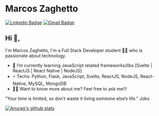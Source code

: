 # Marcos Zaghetto
[![Linkedin Badge](https://img.shields.io/badge/-marcoszaghetto-blue?style=flat-square&logo=Linkedin&logoColor=white&link=https://www.linkedin.com/in/marcos-zaghetto//)](https://www.linkedin.com/in/marcos-zaghetto//)
[![Gmail Badge](https://img.shields.io/badge/-jr.zaghetto@gmail.com-c14438?style=flat-square&logo=Gmail&logoColor=white&link=mailto:jr.zaghetto@gmail.com)](mailto:jr.zaghetto@gmail.com)
## Hi 👋, 
I'm Marcos Zaghetto, I'm a Full Stack Developer student 👨‍💻 who is passionate about technology. 

- 🔭 I’m currently learning JavaScript related frameworks/libs [Svelte | ReactJS | React Native | NodeJS]
- ⚡ Techs: Python, Flask, JavaScript, Svelte, ReactJS, NodeJS, React-Native, MySQL, MongoDB
- 🧑‍💼  Want to know more about me? Feel free to ask me!!!

"Your time is limited, so don’t waste it living someone else’s life." Jobs

[![Anurag's github stats](https://github-readme-stats.vercel.app/api?username=jrzaghetto&show_icons=true&theme=tokyonight)](https://github.com/anuraghazra/github-readme-stats)
